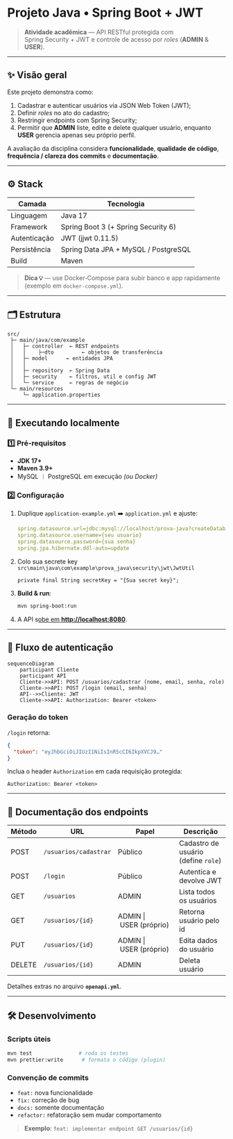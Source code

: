 # Projeto Java • Spring Boot + JWT

> **Atividade acadêmica** — API RESTful protegida com Spring Security + JWT e controle de acesso por *roles* (**ADMIN** & **USER**).

---

## ✨ Visão geral

Este projeto demonstra como:

1. Cadastrar e autenticar usuários via JSON Web Token (JWT);
2. Definir *roles* no ato do cadastro;
3. Restringir endpoints com Spring Security;
4. Permitir que **ADMIN** liste, edite e delete qualquer usuário, enquanto **USER** gerencia apenas seu próprio perfil.

A avaliação da disciplina considera **funcionalidade**, **qualidade de código**, **frequência / clareza dos commits** e **documentação**.

---

## ⚙️ Stack

| Camada       | Tecnologia                           |
| ------------ | ------------------------------------ |
| Linguagem    | Java 17                              |
| Framework    | Spring Boot 3 (+ Spring Security 6)  |
| Autenticação | JWT (jjwt 0.11.5)                    |
| Persistência | Spring Data JPA + MySQL / PostgreSQL |
| Build        | Maven                                |

> **Dica 💡** — use Docker‑Compose para subir banco e app rapidamente (exemplo em `docker-compose.yml`).

---

## 🗂️ Estrutura

```
src/
 ├─ main/java/com/example
 │   ├─ controller  ← REST endpoints
 │   │    ├─dto         ← objetos de transferência
 │   ├─ model      ← entidades JPA
 │   │
 │   ├─ repository  ← Spring Data
 │   ├─ security    ← filtros, util e config JWT
 │   └─ service     ← regras de negócio
 └─ main/resources
     └─ application.properties
```

---

## 🚀 Executando localmente

### 1️⃣ Pré‑requisitos

* **JDK 17+**
* **Maven 3.9+**
* MySQL ︱ PostgreSQL em execução *(ou Docker)*

### 2️⃣ Configuração

1. Duplique `application-example.yml` ➡️ `application.yml` e ajuste:

   ```yml
   spring.datasource.url=jdbc:mysql://localhost/prova-java?createDatabaseIfNotExist=true
   spring.datasource.username={seu usuario}
   spring.datasource.password={sua senha}
   spring.jpa.hibernate.ddl-auto=update
   ```
2. Colo sua secrete key `src\main\java\com\example\prova_java\security\jwt\JwtUtil`

   ```
   private final String secretKey = "{Sua secret key}";
   ```
3. **Build & run**:

   ```bash
   mvn spring-boot:run
   ```
4. A API s[obe em ](http://localhost:8080)**[http://localhost:8080](http://localhost:8080)**.

---

## 🔐 Fluxo de autenticação

```mermaid
sequenceDiagram
    participant Cliente
    participant API
    Cliente->>API: POST /usuarios/cadastrar (nome, email, senha, role)
    Cliente->>API: POST /login (email, senha)
    API-->>Cliente: JWT
    Cliente->>API: Authorization: Bearer <token>
```

### Geração do token

`/login` retorna:

```json
{
  "token": "eyJhbGciOiJIUzI1NiIsInR5cCI6IkpXVCJ9…"
}
```

Inclua o header `Authorization` em cada requisição protegida:

```
Authorization: Bearer <token>
```

---

## 📑 Documentação dos endpoints

| Método | URL                   | Papel                   | Descrição                           |
| ------ | --------------------- | ----------------------- | ----------------------------------- |
| POST   | `/usuarios/cadastrar` | Público                 | Cadastro de usuário (define `role`) |
| POST   | `/login`              | Público                 | Autentica e devolve JWT             |
| GET    | `/usuarios`           | ADMIN                   | Lista todos os usuários             |
| GET    | `/usuarios/{id}`      | ADMIN \| USER (próprio) | Retorna usuário pelo id             |
| PUT    | `/usuarios/{id}`      | ADMIN \| USER (próprio) | Edita dados do usuário              |
| DELETE | `/usuarios/{id}`      | ADMIN                   | Deleta usuário                      |

Detalhes extras no arquivo **`openapi.yml`**.

---

## 🛠️ Desenvolvimento

### Scripts úteis

```bash
mvn test               # roda os testes
mvn prettier:write      # formata o código (plugin)
```

### Convenção de commits

* `feat:` nova funcionalidade
* `fix:` correção de bug
* `docs:` somente documentação
* `refactor:` refatoração sem mudar comportamento

> **Exemplo**: `feat: implementar endpoint GET /usuarios/{id}`
